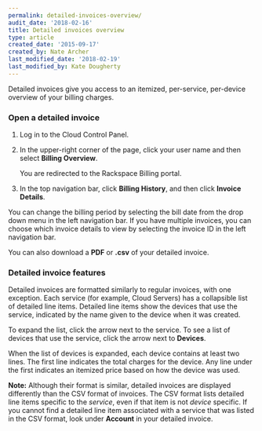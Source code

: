 ```yaml
---
permalink: detailed-invoices-overview/
audit_date: '2018-02-16'
title: Detailed invoices overview
type: article
created_date: '2015-09-17'
created_by: Nate Archer
last_modified_date: '2018-02-19'
last_modified_by: Kate Dougherty
---
```


Detailed invoices give you access to an itemized, per-service, per-device overview of your billing charges.

### Open a detailed invoice

1. Log in to the Cloud Control Panel.

2. In the upper-right corner of the page, click your user name and then select **Billing Overview**.

   You are redirected to the Rackspace Billing portal.

3. In the top navigation bar, click **Billing History**, and then click **Invoice Details**.

You can change the billing period by selecting the bill date from the drop down menu in the left navigation bar. If you have multiple invoices, you can choose which invoice details to view by selecting the invoice ID in the left navigation bar.

You can also download a **PDF** or **.csv** of your detailed invoice.

### Detailed invoice features

Detailed invoices are formatted similarly to regular invoices, with
one exception. Each service (for example, Cloud Servers) has a
collapsible list of detailed line items. Detailed line items show the
devices that use the service, indicated by the name given to the device
when it was created.

To expand the list, click the arrow next to the service. To see a list of devices that use the service, click the arrow next to **Devices**.

When the list of devices is expanded, each device contains at least two
lines. The first line indicates the total charges for the device. Any
line under the first indicates an itemized price based on how the device
was used.

**Note:** Although their format is similar, detailed invoices are
displayed differently than the CSV format of invoices. The CSV format
lists detailed line items specific to the *service*, even if that item
is not *device* specific. If you cannot find a detailed line item
associated with a service that was listed in the CSV format, look under
**Account** in your detailed invoice.
